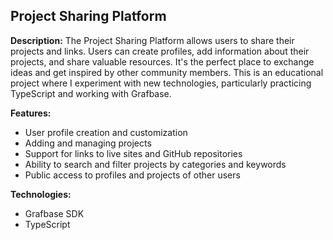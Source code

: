 ## Project Sharing Platform

**Description:**
The Project Sharing Platform allows users to share their projects and links. Users can create profiles, add information about their projects, and share valuable resources. It's the perfect place to exchange ideas and get inspired by other community members. This is an educational project where I experiment with new technologies, particularly practicing TypeScript and working with Grafbase.

**Features:**
- User profile creation and customization
- Adding and managing projects
- Support for links to live sites and GitHub repositories
- Ability to search and filter projects by categories and keywords
- Public access to profiles and projects of other users

**Technologies:**
- Grafbase SDK
- TypeScript
